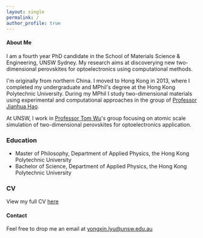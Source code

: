 ```yaml
---
layout: single
permalink: /
author_profile: true
---
```

#### About Me
I am a fourth year PhD candidate in the School of Materials Science & Engineering, UNSW Sydney. My research aims at discoverying new two-dimensional perovskites for optoelectronics using computational methods.

I'm originally from northern China. I moved to Hong Kong in 2013, where I completed my undergraduate and MPhil's degree at the Hong Kong Polytechnic University. During my MPhil I study two-dimensional materials using experimental and computational approaches in the group of [Professor Jianhua Hao](https://ap.polyu.edu.hk/apjhhao/).

At UNSW, I work in [Professor Tom Wu](https://www.unsw.edu.au/staff/tom-wu)'s group focusing on atomic scale simulation of two-dimensional perovskites for optoelectronics application.

### Education
- Master of Philosophy, Department of Applied Physics, the Hong Kong Polytechnic University
- Bachelor of Science, Department of Applied Physics, the Hong Kong Polytechnic University

### CV 
View my full CV [here](/assets/files/CV.pdf)

#### Contact
Feel free to drop me an email at yongxin.lyu@unsw.edu.au